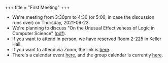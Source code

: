 +++
title = "First Meeting"
+++

- We're meeting from 3:30pm to 4:30 (or 5:00, in case the discussion runs over) on Thursday, 2021-09-23.
- We're planning to discuss "On the Unusual Effectiveness of Logic in Computer Science" ([pdf]).
- If you want to attend in person, we have reserved Room 2-225 in Keller Hall.
- If you want to attend via Zoom, the link is [here][zoom].
- There's a calendar event [here][event], and the group calendar is currently [here](https://umn-plseminar.github.io/#calendar).

<!--more-->

[event]: https://calendar.google.com/event?action=TEMPLATE&tmeid=cWQ4YzZkamxyaDlhZGQycWVkbWxmMHU3MThfMjAyMTA5MjNUMjAzMDAwWiBwZTJwNG9kazdrZnBldGc2YzBzNHE5Zjdqa0Bn&tmsrc=pe2p4odk7kfpetg6c0s4q9f7jk%40group.calendar.google.com&scp=ALL
[pdf]: https://www.cs.cmu.edu/~rwh/papers/unreasonable/basl.pdf
[zoom]: https://us02web.zoom.us/j/84420107779?pwd=OG9SdmNUREczSmRjQTkwRVBqaGlzUT09
